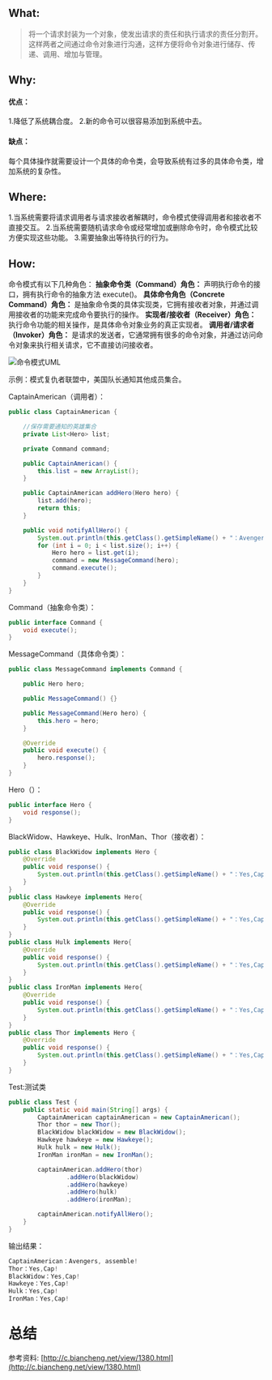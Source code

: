 

## What:

>将一个请求封装为一个对象，使发出请求的责任和执行请求的责任分割开。这样两者之间通过命令对象进行沟通，这样方便将命令对象进行储存、传递、调用、增加与管理。


## Why:
#### 优点：
1.降低了系统耦合度。 
2.新的命令可以很容易添加到系统中去。

#### 缺点：
每个具体操作就需要设计一个具体的命令类，会导致系统有过多的具体命令类，增加系统的复杂性。

## Where:

1.当系统需要将请求调用者与请求接收者解耦时，命令模式使得调用者和接收者不直接交互。
2.当系统需要随机请求命令或经常增加或删除命令时，命令模式比较方便实现这些功能。
3.需要抽象出等待执行的行为。

## How:


命令模式有以下几种角色：
**抽象命令类（Command）角色：** 声明执行命令的接口，拥有执行命令的抽象方法 execute()。
**具体命令角色（Concrete Command）角色：** 是抽象命令类的具体实现类，它拥有接收者对象，并通过调用接收者的功能来完成命令要执行的操作。
**实现者/接收者（Receiver）角色：** 执行命令功能的相关操作，是具体命令对象业务的真正实现者。
**调用者/请求者（Invoker）角色：** 是请求的发送者，它通常拥有很多的命令对象，并通过访问命令对象来执行相关请求，它不直接访问接收者。

![命令模式UML](https://raw.githubusercontent.com/MuggleLee/PicGo/master/%E8%AE%BE%E8%AE%A1%E6%A8%A1%E5%BC%8F/%E5%91%BD%E4%BB%A4%E6%A8%A1%E5%BC%8F/CommandPattern.png)

示例：模式复仇者联盟中，美国队长通知其他成员集合。

CaptainAmerican（调用者）：
```java
public class CaptainAmerican {

    //保存需要通知的英雄集合
    private List<Hero> list;

    private Command command;

    public CaptainAmerican() {
        this.list = new ArrayList();
    }

    public CaptainAmerican addHero(Hero hero) {
        list.add(hero);
        return this;
    }

    public void notifyAllHero() {
        System.out.println(this.getClass().getSimpleName() + "：Avengers, assemble!");
        for (int i = 0; i < list.size(); i++) {
            Hero hero = list.get(i);
            command = new MessageCommand(hero);
            command.execute();
        }
    }
}
```

Command（抽象命令类）：
```java
public interface Command {
    void execute();
}
```

MessageCommand（具体命令类）：
```java
public class MessageCommand implements Command {

    public Hero hero;

    public MessageCommand() {}

    public MessageCommand(Hero hero) {
        this.hero = hero;
    }

    @Override
    public void execute() {
        hero.response();
    }
}
```

Hero（）：
```java
public interface Hero {
    void response();
}
```
BlackWidow、Hawkeye、Hulk、IronMan、Thor（接收者）：
```java
public class BlackWidow implements Hero {
    @Override
    public void response() {
        System.out.println(this.getClass().getSimpleName() + "：Yes,Cap!");
    }
}
public class Hawkeye implements Hero{
    @Override
    public void response() {
        System.out.println(this.getClass().getSimpleName() + "：Yes,Cap!");
    }
}
public class Hulk implements Hero{
    @Override
    public void response() {
        System.out.println(this.getClass().getSimpleName() + "：Yes,Cap!");
    }
}
public class IronMan implements Hero{
    @Override
    public void response() {
        System.out.println(this.getClass().getSimpleName() + "：Yes,Cap!");
    }
}
public class Thor implements Hero {
    @Override
    public void response() {
        System.out.println(this.getClass().getSimpleName() + "：Yes,Cap!");
    }
}
```

Test:测试类
```java
public class Test {
    public static void main(String[] args) {
        CaptainAmerican captainAmerican = new CaptainAmerican();
        Thor thor = new Thor();
        BlackWidow blackWidow = new BlackWidow();
        Hawkeye hawkeye = new Hawkeye();
        Hulk hulk = new Hulk();
        IronMan ironMan = new IronMan();

        captainAmerican.addHero(thor)
                .addHero(blackWidow)
                .addHero(hawkeye)
                .addHero(hulk)
                .addHero(ironMan);

        captainAmerican.notifyAllHero();
    }
}
```
输出结果：
```java
CaptainAmerican：Avengers, assemble!
Thor：Yes,Cap!
BlackWidow：Yes,Cap!
Hawkeye：Yes,Cap!
Hulk：Yes,Cap!
IronMan：Yes,Cap!
```




# 总结
参考资料:
[http://c.biancheng.net/view/1380.html](http://c.biancheng.net/view/1380.html)
